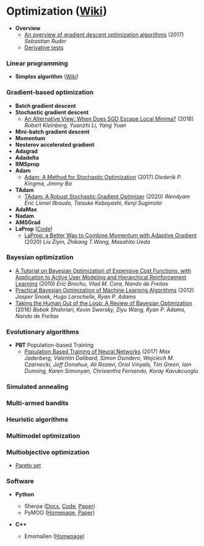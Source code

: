 # Optimization ([Wiki](https://en.wikipedia.org/wiki/Mathematical_optimization))

- **Overview**
  - [An overview of gradient descent optimization algorithms](https://arxiv.org/pdf/1609.04747.pdf) (2017) *Sebastian Ruder*
  - [Derivative tests](https://en.wikipedia.org/wiki/Derivative_test#First-derivative_test)

### Linear programming
- **Simplex algorithm** ([Wiki](https://en.wikipedia.org/wiki/Simplex_algorithm))
### Gradient-based optimization
- **Batch gradient descent**
- **Stochastic gradient descent**
  - [An Alternative View:  When Does SGD Escape Local Minima?](https://arxiv.org/pdf/1802.06175.pdf) (2018) *Robert Kleinberg, Yuanzhi Li, Yang Yuan*
- **Mini-batch gradient descent**
- **Momentum**
- **Nesterov accelerated gradient**
- **Adagrad**
- **Adadelta**
- **RMSprop**
- **Adam**
  - [Adam: A Method for Stochastic Optimization](https://arxiv.org/pdf/1412.6980.pdf) (2017) *Diederik P. Kingma, Jimmy Ba*
- **TAdam**
  - [TAdam: A Robust Stochastic Gradient Optimizer](https://arxiv.org/pdf/2003.00179.pdf) (2020) *Wendyam Eric Lionel Ilboudo, Taisuke Kobayashi, Kenji Sugimoto*
- **AdaMax**
- **Nadam**
- **AMSGrad**
- **LaProp** ([Code](https://github.com/Z-T-WANG/LaProp-Optimizer))
  - [LaProp: a Better Way to Combine Momentum with Adaptive Gradient](https://arxiv.org/pdf/2002.04839.pdf) (2020) *Liu Ziyin, Zhikang T.Wang, Masahito Ueda*
### Bayesian optimization
  - [A Tutorial on Bayesian Optimization of Expensive Cost Functions, with Application to Active User Modeling and Hierarchical Reinforcement Learning](https://arxiv.org/pdf/1012.2599.pdf) (2010) *Eric Brochu, Vlad M. Cora, Nando de Freitas*
  - [Practical Bayesian Optimization of Machine Learning Algorithms](https://arxiv.org/pdf/1206.2944.pdf) (2012) *Jasper Snoek, Hugo Larochelle, Ryan P. Adams*
  - [Taking the Human Out of the Loop: A Review of Bayesian Optimization](https://www.cs.ox.ac.uk/people/nando.defreitas/publications/BayesOptLoop.pdf) (2016) *Bobak Shahriari, Kevin Swersky, Ziyu Wang, Ryan P. Adams, Nando de Freitas*
### Evolutionary algorithms
- **PBT** Population-based Training
  - [Population Based Training of Neural Networks](https://arxiv.org/pdf/1711.09846.pdf) (2017) *Max Jaderberg, Valentin Dalibard, Simon Osindero, Wojciech M. Czarnecki, Jeff Donahue, Ali Razavi, Oriol Vinyals, Tim Green, Iain Dunning, Karen Simonyan, Chrisantha Fernando, Koray Kavukcuoglu*
### Simulated annealing
### Multi-armed bandits
### Heuristic algorithms
### Multimodel optimization
### Multiobjective optimization
  - [Pareto set](https://en.wikipedia.org/wiki/Pareto_efficiency#Use_in_engineering)

### Software
- **Python**
  - Sherpa ([Docs](https://parameter-sherpa.readthedocs.io/en/latest/), [Code](https://github.com/sherpa-ai/sherpa), [Paper](https://arxiv.org/pdf/2005.04048.pdf))
  - PyMOO ([Homepage](https://pymoo.org/), [Paper](https://arxiv.org/pdf/2002.04504.pdf))

- **C++**
  - Emsmallen ([Homepage](https://ensmallen.org/))
